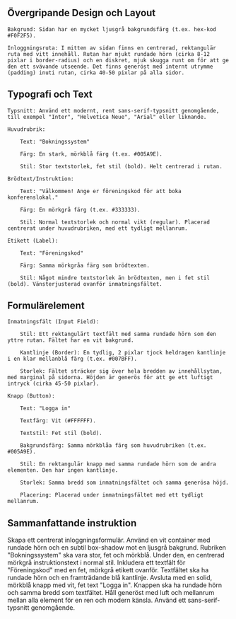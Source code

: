 ## Övergripande Design och Layout

    Bakgrund: Sidan har en mycket ljusgrå bakgrundsfärg (t.ex. hex-kod #F0F2F5).

    Inloggningsruta: I mitten av sidan finns en centrerad, rektangulär ruta med vitt innehåll. Rutan har mjukt rundade hörn (cirka 8-12 pixlar i border-radius) och en diskret, mjuk skugga runt om för att ge den ett svävande utseende. Det finns generöst med internt utrymme (padding) inuti rutan, cirka 40-50 pixlar på alla sidor.

## Typografi och Text

    Typsnitt: Använd ett modernt, rent sans-serif-typsnitt genomgående, till exempel "Inter", "Helvetica Neue", "Arial" eller liknande.

    Huvudrubrik:

        Text: "Bokningssystem"

        Färg: En stark, mörkblå färg (t.ex. #005A9E).

        Stil: Stor textstorlek, fet stil (bold). Helt centrerad i rutan.

    Brödtext/Instruktion:

        Text: "Välkommen! Ange er föreningskod för att boka konferenslokal."

        Färg: En mörkgrå färg (t.ex. #333333).

        Stil: Normal textstorlek och normal vikt (regular). Placerad centrerat under huvudrubriken, med ett tydligt mellanrum.

    Etikett (Label):

        Text: "Föreningskod"

        Färg: Samma mörkgråa färg som brödtexten.

        Stil: Något mindre textstorlek än brödtexten, men i fet stil (bold). Vänsterjusterad ovanför inmatningsfältet.

## Formulärelement

    Inmatningsfält (Input Field):

        Stil: Ett rektangulärt textfält med samma rundade hörn som den yttre rutan. Fältet har en vit bakgrund.

        Kantlinje (Border): En tydlig, 2 pixlar tjock heldragen kantlinje i en klar mellanblå färg (t.ex. #007BFF).

        Storlek: Fältet sträcker sig över hela bredden av innehållsytan, med marginal på sidorna. Höjden är generös för att ge ett luftigt intryck (cirka 45-50 pixlar).

    Knapp (Button):

        Text: "Logga in"

        Textfärg: Vit (#FFFFFF).

        Textstil: Fet stil (bold).

        Bakgrundsfärg: Samma mörkblåa färg som huvudrubriken (t.ex. #005A9E).

        Stil: En rektangulär knapp med samma rundade hörn som de andra elementen. Den har ingen kantlinje.

        Storlek: Samma bredd som inmatningsfältet och samma generösa höjd.

        Placering: Placerad under inmatningsfältet med ett tydligt mellanrum.

## Sammanfattande instruktion 

Skapa ett centrerat inloggningsformulär. Använd en vit container med rundade hörn och en subtil box-shadow mot en ljusgrå bakgrund. Rubriken "Bokningssystem" ska vara stor, fet och mörkblå. Under den, en centrerad mörkgrå instruktionstext i normal stil. Inkludera ett textfält för "Föreningskod" med en fet, mörkgrå etikett ovanför. Textfältet ska ha rundade hörn och en framträdande blå kantlinje. Avsluta med en solid, mörkblå knapp med vit, fet text "Logga in". Knappen ska ha rundade hörn och samma bredd som textfältet. Håll generöst med luft och mellanrum mellan alla element för en ren och modern känsla. Använd ett sans-serif-typsnitt genomgående.